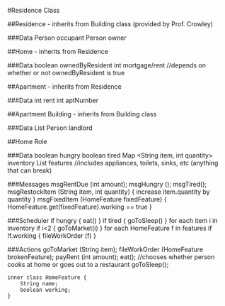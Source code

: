 #Residence Class

##Residence - inherits from Building class (provided by Prof. Crowley)

###Data
	Person occupant
	Person owner

##Home - inherits from Residence

###Data
	boolean ownedByResident
	int mortgage/rent //depends on whether or not ownedByResident is true

##Apartment - inherits from Residence

###Data
	int rent
	int aptNumber

##Apartment Building - inherits from Building class

###Data
	List<apartments>
	Person landlord

##Home Role

###Data
	boolean hungry
	boolean tired
	Map <String item, int quantity> inventory
	List <HomeFeature> features //includes appliances, toilets, sinks, etc (anything that can break)

###Messages
	msgRentDue (int amount);
	msgHungry ();
	msgTired();
	msgRestockItem (String item, int quantity) {
		increase item.quantity by quantity
	}
	msgFixedItem (HomeFeature fixedFeature) {
		HomeFeature.get(fixedFeature).working == true
	}

###Scheduler
	if hungry { eat() }
	if tired { goToSleep() }
	for each item i in inventory
		if i<2 { goToMarket(i) }
	for each HomeFeature f in features
		if !f.working { fileWorkOrder (f) } 

###Actions
	goToMarket (String item);
	fileWorkOrder (HomeFeature brokenFeature);
	payRent (int amount);
	eat(); //chooses whether person cooks at home or goes out to a restaurant
	goToSleep();
	
	inner class HomeFeature {
		String name;
		boolean working;
	}
